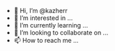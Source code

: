 - 👋 Hi, I’m @kazherr
- 👀 I’m interested in ...
- 🌱 I’m currently learning ...
- 💞️ I’m looking to collaborate on ...
- 📫 How to reach me ...

<!---
kazherr/kazherr is a ✨ special ✨ repository because its `README.md` (this file) appears on your GitHub profile.
You can click the Preview link to take a look at your changes.
--->
